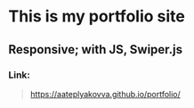 # This is my portfolio site
## Responsive; with JS, Swiper.js
### Link:
>https://aateplyakovva.github.io/portfolio/
